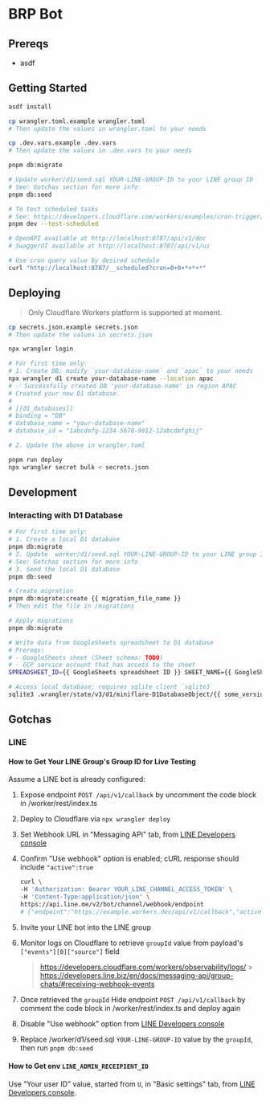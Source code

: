 # BRP Bot

## Prereqs

- asdf

## Getting Started

```sh
asdf install

cp wrangler.toml.example wrangler.toml
# Then update the values in wrangler.toml to your needs

cp .dev.vars.example .dev.vars
# Then update the values in .dev.vars to your needs

pnpm db:migrate

# Update worker/d1/seed.sql YOUR-LINE-GROUP-ID to your LINE group ID
# See: Gotchas section for more info
pnpm db:seed

# To test scheduled tasks
# See: https://developers.cloudflare.com/workers/examples/cron-trigger/#test-cron-triggers-using-wrangler
pnpm dev --test-scheduled

# OpenAPI available at http://localhost:8787/api/v1/doc
# SwaggerUI available at http://localhost:8787/api/v1/ui

# Use cron query value by desired schedule
curl "http://localhost:8787/__scheduled?cron=0+0+*+*+*"
```

## Deploying

> Only Cloudflare Workers platform is supported at moment.

```sh
cp secrets.json.example secrets.json
# Then update the values in secrets.json

npx wrangler login

# For first time only:
# 1. Create DB; modify `your-database-name` and `apac` to your needs
npx wrangler d1 create your-database-name --location apac
# ✅ Successfully created DB 'your-database-name' in region APAC
# Created your new D1 database.
#
# [[d1_databases]]
# binding = "DB"
# database_name = "your-database-name"
# database_id = "1abcdefg-1234-5678-9012-12abcdefghij"

# 2. Update the above in wrangler.toml

pnpm run deploy
npx wrangler secret bulk < secrets.json
```

## Development

### Interacting with D1 Database

```sh
# For first time only:
# 1. Create a local D1 database
pnpm db:migrate
# 2. Update  worker/d1/seed.sql YOUR-LINE-GROUP-ID to your LINE group ID
# See: Gotchas section for more info
# 3. Seed the local D1 database
pnpm db:seed

# Create migration
pnpm db:migrate:create {{ migration_file_name }}
# Then edit the file in /migrations

# Apply migrations
pnpm db:migrate

# Write data from GoogleSheets spreadsheet to D1 database
# Prereqs:
# - GoogleSheets sheet (Sheet schema: TODO)
# - GCP service account that has access to the sheet
SPREADSHEET_ID={{ GoogleSheets spreadsheet ID }} SHEET_NAME={{ GoogleSheets sheet name }} KEY_FILE_PATH={{ /path/to/your/gcp-service-account.json }} pnpm db:write

# Access local database; requires sqlite client `sqlite3`
sqlite3 .wrangler/state/v3/d1/miniflare-D1DatabaseObject/{{ some_version }}.sqlite
```

## Gotchas

### LINE

#### How to Get Your LINE Group's Group ID for Live Testing

Assume a LINE bot is already configured:

1. Expose endpoint `POST /api/v1/callback` by uncomment the code block in /worker/rest/index.ts
2. Deploy to Cloudflare via `npx wrangler deploy`
3. Set Webhook URL in "Messaging API" tab, from [LINE Developers console](https://developers.line.biz/console)
4. Confirm "Use webhook" option is enabled; cURL response should include `"active":true`

   ```sh
   curl \
   -H 'Authorization: Bearer YOUR_LINE_CHANNEL_ACCESS_TOKEN' \
   -H 'Content-Type:application/json' \
   https://api.line.me/v2/bot/channel/webhook/endpoint
   # {"endpoint":"https://example.workers.dev/api/v1/callback","active":true}
   ```

5. Invite your LINE bot into the LINE group

6. Monitor logs on Cloudflare to retrieve `groupId` value from payload's `["events"][0]["source"]` field

   > https://developers.cloudflare.com/workers/observability/logs/ > https://developers.line.biz/en/docs/messaging-api/group-chats/#receiving-webhook-events

7. Once retrieved the `groupId` Hide endpoint `POST /api/v1/callback` by comment the code block in /worker/rest/index.ts and deploy again
8. Disable "Use webhook" option from [LINE Developers console](https://developers.line.biz/console)
9. Replace /worker/d1/seed.sql `YOUR-LINE-GROUP-ID` value by the `groupId`, then run `pnpm db:seed`

#### How to Get env `LINE_ADMIN_RECEIPIENT_ID`

Use "Your user ID" value, started from `U`, in "Basic settings" tab, from [LINE Developers console](https://developers.line.biz/console).

